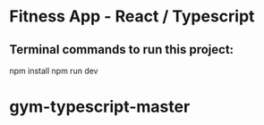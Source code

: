 #  Fitness App - React / Typescript  
 
 Terminal commands to run this project:
 --------------------------------------
 npm install 
 npm run dev
# gym-typescript-master
